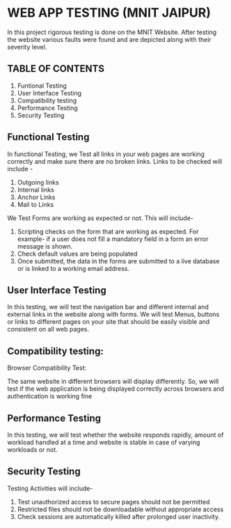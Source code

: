 
# WEB APP TESTING (MNIT JAIPUR)

In this project rigorous testing is done on the MNIT Website. After testing the website various faults were found and are depicted along with their severity level.


## TABLE OF CONTENTS

1. Funtional Testing
2. User Interface Testing
3. Compatibility testing
4. Performance Testing
5. Security Testing


## Functional Testing

In functional Testing, we Test all links in your web pages are working correctly and make sure there are no broken links. Links to be checked will include -
1. Outgoing links
2. Internal links
3. Anchor Links
4. Mail to Links

We Test Forms are working as expected or not. This will include-
1. Scripting checks on the form that are working as expected. For example- if a user does not fill a mandatory field in a form an error message is shown.
2. Check default values are being populated
3. Once submitted, the data in the forms are submitted to a live database or is linked to a working email address.


## User Interface Testing
 In this testing, we will test the navigation bar and different internal and external links in the website along with forms. We will test Menus, buttons or links to different pages on your site that should be easily visible and consistent on all web pages.

## Compatibility testing:

Browser Compatibility Test: 

The same website in different browsers will display differently. So, we will test if the web application is being displayed correctly across browsers and authentication is working fine

## Performance Testing
In this testing, we will test whether the website responds rapidly, amount of workload handled at a time and website is stable in case of varying workloads or not.
## Security Testing
Testing Activities will include-
1. Test unauthorized access to secure pages should not be permitted
2. Restricted files should not be downloadable without appropriate access
3. Check sessions are automatically killed after prolonged user inactivity.
